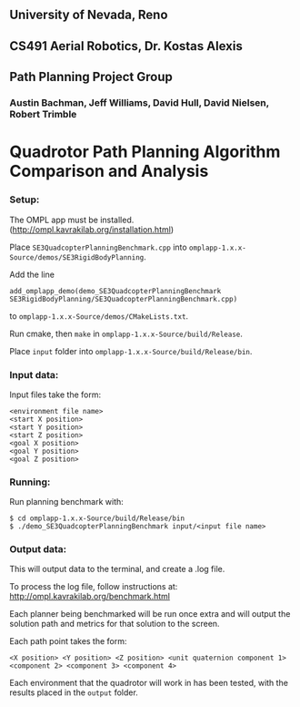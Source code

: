 ## University of Nevada, Reno
## CS491 Aerial Robotics, Dr. Kostas Alexis
## Path Planning Project Group
### Austin Bachman, Jeff Williams, David Hull, David Nielsen, Robert Trimble

# Quadrotor Path Planning Algorithm Comparison and Analysis

### Setup:
The OMPL app must be installed. (http://ompl.kavrakilab.org/installation.html)

Place `SE3QuadcopterPlanningBenchmark.cpp` into `omplapp-1.x.x-Source/demos/SE3RigidBodyPlanning`.

Add the line
```
add_omplapp_demo(demo_SE3QuadcopterPlanningBenchmark SE3RigidBodyPlanning/SE3QuadcopterPlanningBenchmark.cpp)
```
to `omplapp-1.x.x-Source/demos/CMakeLists.txt`.

Run cmake, then `make` in `omplapp-1.x.x-Source/build/Release`.

Place `input` folder into `omplapp-1.x.x-Source/build/Release/bin`.

### Input data:
Input files take the form:
```
<environment file name>
<start X position>
<start Y position>
<start Z position>
<goal X position>
<goal Y position>
<goal Z position>
```

### Running:
Run planning benchmark with:
```
$ cd omplapp-1.x.x-Source/build/Release/bin
$ ./demo_SE3QuadcopterPlanningBenchmark input/<input file name>
```

### Output data:
This will output data to the terminal, and create a .log file.

To process the log file, follow instructions at: http://ompl.kavrakilab.org/benchmark.html

Each planner being benchmarked will be run once extra and will output the solution path and metrics for that solution to the screen.

Each path point takes the form:
```
<X position> <Y position> <Z position> <unit quaternion component 1> <component 2> <component 3> <component 4>
```

Each environment that the quadrotor will work in has been tested, with the results placed in the `output` folder. 
